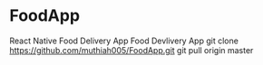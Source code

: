 # FoodApp
React Native Food Delivery App
Food Devlivery App 
git clone https://github.com/muthiah005/FoodApp.git
git pull origin master
